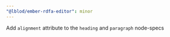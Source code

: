 ```yaml
---
"@lblod/ember-rdfa-editor": minor
---
```


Add `alignment` attribute to the `heading` and `paragraph` node-specs
